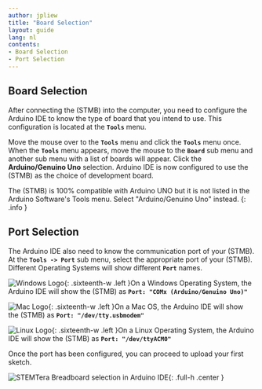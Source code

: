 ```yaml
---
author: jpliew
title: "Board Selection"
layout: guide
lang: nl
contents:
- Board Selection
- Port Selection
---
```


## Board Selection

After connecting the (STMB) into the computer, you need to configure the Arduino IDE to know the type of board that you intend to use. This configuration is located at the **`Tools`** menu.

Move the mouse over to the **`Tools`** menu and click the **`Tools`** menu once. When the **`Tools`** menu appears, move the mouse to the **`Board`** sub menu and another sub menu with a list of boards will appear. Click the **Arduino/Genuino Uno** selection. Arduino IDE is now configured to use the (STMB) as the choice of development board.

The (STMB) is 100% compatible with Arduino UNO but it is not listed in the Arduino Software's Tools menu. Select "Arduino/Genuino Uno" instead.
{: .info }

## Port Selection

The Arduino IDE also need to know the communication port of your (STMB). At the **`Tools -> Port`** sub menu, select the appropriate port of your (STMB). Different Operating Systems will show different **`Port`** names.

![Windows Logo](img/windows_logo.svg){: .sixteenth-w .left }On a Windows Operating System, the Arduino IDE will show the (STMB) as **`Port: "COMx (Arduino/Genuino Uno)"`**

![Mac Logo](img/mac_logo.svg){: .sixteenth-w .left }On a Mac OS, the Arduino IDE will show the (STMB) as **`Port: "/dev/tty.usbmodem"`**

![Linux Logo](img/linux_logo.svg){: .sixteenth-w .left }On a Linux Operating System, the Arduino IDE will show the (STMB) as **`Port: "/dev/ttyACM0"`**

Once the port has been configured, you can proceed to upload your first sketch.

![STEMTera Breadboard selection in Arduino IDE](img/arduino_board_selection.svg){: .full-h .center }
